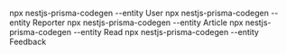 npx nestjs-prisma-codegen --entity User
npx nestjs-prisma-codegen --entity Reporter
npx nestjs-prisma-codegen --entity Article
npx nestjs-prisma-codegen --entity Read
npx nestjs-prisma-codegen --entity Feedback
